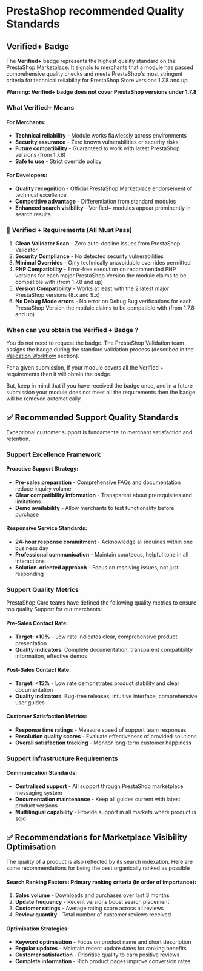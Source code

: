 # PrestaShop recommended Quality Standards

## Verified+ Badge

The **Verified+** badge represents the highest quality standard on the PrestaShop Marketplace. It signals to merchants that a module has passed comprehensive quality checks and meets PrestaShop's most stringent criteria for technical reliability for PrestaShop Store versions 1.7.8 and up.

**Warning: Verified+ badge does not cover PrestaShop versions under 1.7.8**

### What Verified+ Means

#### For Merchants:

- **Technical reliability** - Module works flawlessly across environments
- **Security assurance** - Zero known vulnerabilities or security risks
- **Future compatibility** - Guaranteed to work with latest PrestaShop versions (from 1.7.8)
- **Safe to use** - Strict override policy

#### For Developers:

- **Quality recognition** -  Official PrestaShop Marketplace endorsement of technical excellence
- **Competitive advantage** - Differentiation from standard modules
- **Enhanced search visibility** - Verified+ modules appear prominently in search results

### 🚨 Verified + Requirements (All Must Pass)

1. **Clean Validator Scan** - Zero auto-decline issues from PrestaShop Validator
2. **Security Compliance** - No detected security vulnerabilities
3. **Minimal Overrides** - Only technically unavoidable overrides permitted
4. **PHP Compatibility** - Error-free execution on recommended PHP versions for each major PrestaShop Version the module claims to be compatible with (from 1.7.8 and up)
5. **Version Compatibility** - Works at least with the 2 latest major PrestaShop versions (8.x and 9.x)
6. **No Debug Mode errors** - No error on Debug Bug verifications for each PrestaShop Version the module claims to be compatible with (from 1.7.8 and up)

### When can you obtain the Verified + Badge ?

You do not need to request the badge. The PrestaShop Validation team assigns the badge during the standard validation process (described in the [Validation Workflow](/5-submission-and-validation-process/#validation-workflow) section).

For a given submission, if your module covers all the Verified + requirements then it will obtain the badge.

But, keep in mind that if you have received the badge once, and in a future submission your module does not meet all the requirements then the badge will be removed automatically.

## ✅ Recommended Support Quality Standards

Exceptional customer support is fundamental to merchant satisfaction and retention.

### Support Excellence Framework

#### Proactive Support Strategy:

- **Pre-sales preparation** - Comprehensive FAQs and documentation reduce inquiry volume
- **Clear compatibility information** - Transparent about prerequisites and limitations
- **Demo availability** - Allow merchants to test functionality before purchase

#### Responsive Service Standards:

- **24-hour response commitment** - Acknowledge all inquiries within one business day
- **Professional communication** - Maintain courteous, helpful tone in all interactions
- **Solution-oriented approach** - Focus on resolving issues, not just responding

### Support Quality Metrics

PrestaShop Care teams have defined the following quality metrics to ensure top quality Support for our merchants:

#### Pre-Sales Contact Rate:

- **Target: <10%** - Low rate indicates clear, comprehensive product presentation
- **Quality indicators**: Complete documentation, transparent compatibility information, effective demos

#### Post-Sales Contact Rate:

- **Target: <15%** - Low rate demonstrates product stability and clear documentation
- **Quality indicators**: Bug-free releases, intuitive interface, comprehensive user guides

#### Customer Satisfaction Metrics:

- **Response time ratings** - Measure speed of support team responses
- **Resolution quality scores** - Evaluate effectiveness of provided solutions
- **Overall satisfaction tracking** - Monitor long-term customer happiness

### Support Infrastructure Requirements

#### Communication Standards:

- **Centralised support** - All support through PrestaShop marketplace messaging system
- **Documentation maintenance** - Keep all guides current with latest product versions
- **Multilingual capability** - Provide support in all markets where product is sold

## ✅ Recommendations for Marketplace Visibility Optimisation

The quality of a product is also reflected by its search indexation. Here are some recommendations for being the best organically ranked as possible

#### Search Ranking Factors: Primary ranking criteria (in order of importance):

1. **Sales volume** - Downloads and purchases over last 3 months
2. **Update frequency** - Recent versions boost search placement
3. **Customer ratings** - Average rating score across all reviews
4. **Review quantity** - Total number of customer reviews received

#### Optimisation Strategies:

- **Keyword optimisation** - Focus on product name and short description
- **Regular updates** - Maintain recent update dates for ranking benefits
- **Customer satisfaction** - Prioritise quality to earn positive reviews
- **Complete information** - Rich product pages improve conversion rates
